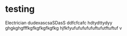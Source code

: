 # testing
Electrician
dudexascsaSDasS
ddfcfcafc
hdtydttydyy
ghgkghgfffkgfkgfkgfkgfkg
hjfkfyufufufufufuftufutftuftuf
v
